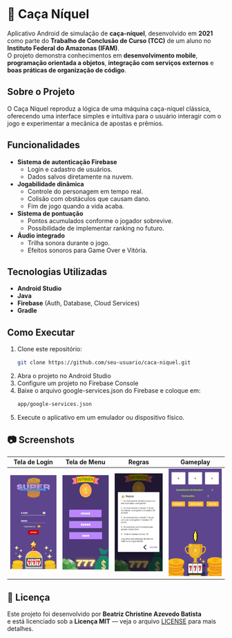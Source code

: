# 🎰 Caça Níquel

Aplicativo Android de simulação de **caça-níquel**, desenvolvido em **2021** como parte do **Trabalho de Conclusão de Curso (TCC)** de um aluno no **Instituto Federal do Amazonas (IFAM)**.  
O projeto demonstra conhecimentos em **desenvolvimento mobile**, **programação orientada a objetos**, **integração com serviços externos** e **boas práticas de organização de código**.

## Sobre o Projeto
O Caça Níquel reproduz a lógica de uma máquina caça-níquel clássica, oferecendo uma interface simples e intuitiva para o usuário interagir com o jogo e experimentar a mecânica de apostas e prêmios.

## Funcionalidades 
- **Sistema de autenticação Firebase**
  - Login e cadastro de usuários.
  - Dados salvos diretamente na nuvem.
- **Jogabilidade dinâmica**
  - Controle do personagem em tempo real.
  - Colisão com obstáculos que causam dano.
  - Fim de jogo quando a vida acaba.
- **Sistema de pontuação**
  - Pontos acumulados conforme o jogador sobrevive.
  - Possibilidade de implementar ranking no futuro.
- **Áudio integrado**
  - Trilha sonora durante o jogo.
  - Efeitos sonoros para Game Over e Vitória.

## Tecnologias Utilizadas
- **Android Studio**  
- **Java**  
- **Firebase** (Auth, Database, Cloud Services)  
- **Gradle**

## Como Executar
1. Clone este repositório:
   ```bash
   git clone https://github.com/seu-usuario/caca-niquel.git
   ```
2. Abra o projeto no Android Studio
3. Configure um projeto no Firebase Console
4. Baixe o arquivo google-services.json do Firebase e coloque em:
   ```bash
   app/google-services.json
   ```
5. Execute o aplicativo em um emulador ou dispositivo físico.

## 📷 Screenshots

| Tela de Login | Tela de Menu | Regras | Gameplay |
|---------------|--------------|----------|-----------|
| <img src="screenshots/login-tela.jpeg" width="180"/> | <img src="screenshots/menu-tela.jpeg" width="180"/> | <img src="screenshots/regras-tela.jpeg" width="180"/> | <img src="screenshots/game-tela.jpeg" width="180"/> |


## 📄 Licença
Este projeto foi desenvolvido por **Beatriz Christine Azevedo Batista**  
e está licenciado sob a **Licença MIT** — veja o arquivo [LICENSE](LICENSE) para mais detalhes.

